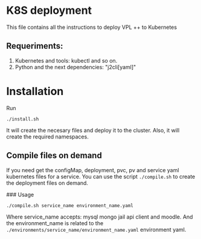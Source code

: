 # K8S deployment

This file contains all the instructions to deploy VPL ++ to Kubernetes

## Requeriments:

1. Kubernetes and tools: kubectl and so on.
2. Python and the next dependencies:  "j2cli[yaml]"

# Installation

Run 

`./install.sh`

It will create the necesary files and deploy it to the cluster. Also, it will create the required namespaces.

## Compile files on demand

If you need get the configMap, deployment, pvc, pv and service yaml kubernetes files for a service. You can use the script `./compile.sh` to create the deployment files on demand.

### Usage

`./compile.sh service_name environment_name.yaml`

Where service_name accepts: mysql mongo jail api client and moodle. And the environment_name is related to the `./environments/service_name/environment_name.yaml` environment yaml.



